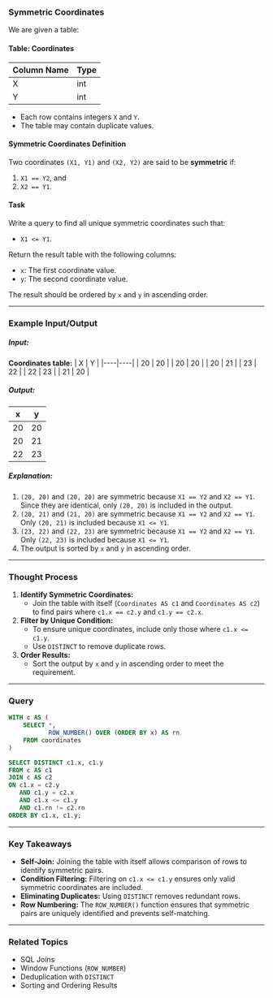 ### Symmetric Coordinates
We are given a table:

#### Table: Coordinates
| Column Name | Type |
|-------------|------|
| X           | int  |
| Y           | int  |

- Each row contains integers `X` and `Y`.
- The table may contain duplicate values.

#### Symmetric Coordinates Definition
Two coordinates `(X1, Y1)` and `(X2, Y2)` are said to be **symmetric** if:
1. `X1 == Y2`, and
2. `X2 == Y1`.

#### Task
Write a query to find all unique symmetric coordinates such that:
- `X1 <= Y1`.

Return the result table with the following columns:
- `x`: The first coordinate value.
- `y`: The second coordinate value.

The result should be ordered by `x` and `y` in ascending order.

---

### Example Input/Output

##### Input:
**Coordinates table:**
| X  | Y  |
|----|----|
| 20 | 20 |
| 20 | 20 |
| 20 | 21 |
| 23 | 22 |
| 22 | 23 |
| 21 | 20 |

##### Output:
| x  | y  |
|----|----|
| 20 | 20 |
| 20 | 21 |
| 22 | 23 |

##### Explanation:
1. `(20, 20)` and `(20, 20)` are symmetric because `X1 == Y2` and `X2 == Y1`. Since they are identical, only `(20, 20)` is included in the output.
2. `(20, 21)` and `(21, 20)` are symmetric because `X1 == Y2` and `X2 == Y1`. Only `(20, 21)` is included because `X1 <= Y1`.
3. `(23, 22)` and `(22, 23)` are symmetric because `X1 == Y2` and `X2 == Y1`. Only `(22, 23)` is included because `X1 <= Y1`.
4. The output is sorted by `x` and `y` in ascending order.

---

### Thought Process
1. **Identify Symmetric Coordinates:**
   - Join the table with itself (`Coordinates AS c1` and `Coordinates AS c2`) to find pairs where `c1.x == c2.y` and `c1.y == c2.x`.
2. **Filter by Unique Condition:**
   - To ensure unique coordinates, include only those where `c1.x <= c1.y`.
   - Use `DISTINCT` to remove duplicate rows.
3. **Order Results:**
   - Sort the output by `x` and `y` in ascending order to meet the requirement.

---

### Query
```sql
WITH c AS (
    SELECT *, 
           ROW_NUMBER() OVER (ORDER BY x) AS rn
    FROM coordinates
)

SELECT DISTINCT c1.x, c1.y
FROM c AS c1
JOIN c AS c2
ON c1.x = c2.y 
   AND c1.y = c2.x
   AND c1.x <= c1.y
   AND c1.rn != c2.rn
ORDER BY c1.x, c1.y;
```

---

### Key Takeaways
- **Self-Join:** Joining the table with itself allows comparison of rows to identify symmetric pairs.
- **Condition Filtering:** Filtering on `c1.x <= c1.y` ensures only valid symmetric coordinates are included.
- **Eliminating Duplicates:** Using `DISTINCT` removes redundant rows.
- **Row Numbering:** The `ROW_NUMBER()` function ensures that symmetric pairs are uniquely identified and prevents self-matching.

---

### Related Topics
- SQL Joins
- Window Functions (`ROW_NUMBER`)
- Deduplication with `DISTINCT`
- Sorting and Ordering Results

